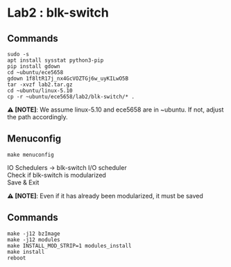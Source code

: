 # Lab2 : blk-switch

## Commands

```
sudo -s
apt install sysstat python3-pip
pip install gdown
cd ~ubuntu/ece5658
gdown 1f8ltR17j_nx4GcVOZTGj6w_uyKILwO5B
tar -xvzf lab2.tar.gz
cd ~ubuntu/linux-5.10
cp -r ~ubuntu/ece5658/lab2/blk-switch/* .
```

**⚠️ [NOTE]**: We assume linux-5.10 and ece5658 are in ~ubuntu. If not, adjust the path accordingly.

## Menuconfig

```
make menuconfig
```

IO Schedulers -> blk-switch I/O scheduler  
Check if blk-switch is modularized  
Save & Exit  

**⚠️ [NOTE]**: Even if it has already been modularized, it must be saved

## Commands

```
make -j12 bzImage
make -j12 modules
make INSTALL_MOD_STRIP=1 modules_install
make install
reboot
```
